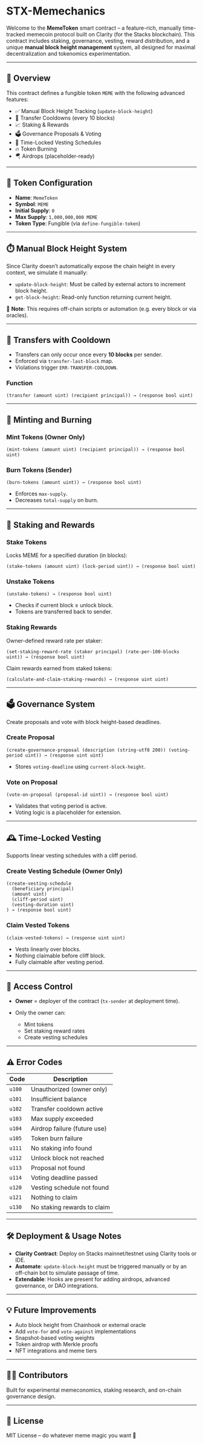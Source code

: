 

# STX-Memechanics

Welcome to the **MemeToken** smart contract – a feature-rich, manually time-tracked memecoin protocol built on Clarity (for the Stacks blockchain). This contract includes staking, governance, vesting, reward distribution, and a unique **manual block height management** system, all designed for maximal decentralization and tokenomics experimentation.

---

## 📜 Overview

This contract defines a fungible token `MEME` with the following advanced features:

* ✅ Manual Block Height Tracking (`update-block-height`)
* 🔁 Transfer Cooldowns (every 10 blocks)
* 📈 Staking & Rewards
* 🗳️ Governance Proposals & Voting
* 🔐 Time-Locked Vesting Schedules
* 🔥 Token Burning
* 🪂 Airdrops (placeholder-ready)

---

## 🧱 Token Configuration

* **Name**: `MemeToken`
* **Symbol**: `MEME`
* **Initial Supply**: `0`
* **Max Supply**: `1,000,000,000 MEME`
* **Token Type**: Fungible (via `define-fungible-token`)

---

## ⏱️ Manual Block Height System

Since Clarity doesn’t automatically expose the chain height in every context, we simulate it manually:

* `update-block-height`: Must be called by external actors to increment block height.
* `get-block-height`: Read-only function returning current height.

🧠 **Note**: This requires off-chain scripts or automation (e.g. every block or via oracles).

---

## 🔁 Transfers with Cooldown

* Transfers can only occur once every **10 blocks** per sender.
* Enforced via `transfer-last-block` map.
* Violations trigger `ERR-TRANSFER-COOLDOWN`.

### Function

```clarity
(transfer (amount uint) (recipient principal)) → (response bool uint)
```

---

## 💸 Minting and Burning

### Mint Tokens (Owner Only)

```clarity
(mint-tokens (amount uint) (recipient principal)) → (response bool uint)
```

### Burn Tokens (Sender)

```clarity
(burn-tokens (amount uint)) → (response bool uint)
```

* Enforces `max-supply`.
* Decreases `total-supply` on burn.

---

## 🏦 Staking and Rewards

### Stake Tokens

Locks MEME for a specified duration (in blocks):

```clarity
(stake-tokens (amount uint) (lock-period uint)) → (response bool uint)
```

### Unstake Tokens

```clarity
(unstake-tokens) → (response bool uint)
```

* Checks if current block ≥ unlock block.
* Tokens are transferred back to sender.

### Staking Rewards

Owner-defined reward rate per staker:

```clarity
(set-staking-reward-rate (staker principal) (rate-per-100-blocks uint)) → (response bool uint)
```

Claim rewards earned from staked tokens:

```clarity
(calculate-and-claim-staking-rewards) → (response uint uint)
```

---

## 🗳️ Governance System

Create proposals and vote with block height-based deadlines.

### Create Proposal

```clarity
(create-governance-proposal (description (string-utf8 200)) (voting-period uint)) → (response uint uint)
```

* Stores `voting-deadline` using `current-block-height`.

### Vote on Proposal

```clarity
(vote-on-proposal (proposal-id uint)) → (response bool uint)
```

* Validates that voting period is active.
* Voting logic is a placeholder for extension.

---

## 🕰️ Time-Locked Vesting

Supports linear vesting schedules with a cliff period.

### Create Vesting Schedule (Owner Only)

```clarity
(create-vesting-schedule 
  (beneficiary principal) 
  (amount uint) 
  (cliff-period uint) 
  (vesting-duration uint)
) → (response bool uint)
```

### Claim Vested Tokens

```clarity
(claim-vested-tokens) → (response uint uint)
```

* Vests linearly over blocks.
* Nothing claimable before cliff block.
* Fully claimable after vesting period.

---

## 🔐 Access Control

* **Owner** = deployer of the contract (`tx-sender` at deployment time).
* Only the owner can:

  * Mint tokens
  * Set staking reward rates
  * Create vesting schedules

---

## ⚠️ Error Codes

| Code   | Description                  |
| ------ | ---------------------------- |
| `u100` | Unauthorized (owner only)    |
| `u101` | Insufficient balance         |
| `u102` | Transfer cooldown active     |
| `u103` | Max supply exceeded          |
| `u104` | Airdrop failure (future use) |
| `u105` | Token burn failure           |
| `u111` | No staking info found        |
| `u112` | Unlock block not reached     |
| `u113` | Proposal not found           |
| `u114` | Voting deadline passed       |
| `u120` | Vesting schedule not found   |
| `u121` | Nothing to claim             |
| `u130` | No staking rewards to claim  |

---

## 🛠 Deployment & Usage Notes

* **Clarity Contract**: Deploy on Stacks mainnet/testnet using Clarity tools or IDE.
* **Automate**: `update-block-height` must be triggered manually or by an off-chain bot to simulate passage of time.
* **Extendable**: Hooks are present for adding airdrops, advanced governance, or DAO integrations.

---

## 💡 Future Improvements

* Auto block height from Chainhook or external oracle
* Add `vote-for` and `vote-against` implementations
* Snapshot-based voting weights
* Token airdrop with Merkle proofs
* NFT integrations and meme tiers

---

## 👨‍💻 Contributors

Built for experimental memeconomics, staking research, and on-chain governance design.

---

## 📄 License

MIT License – do whatever meme magic you want 🐸
